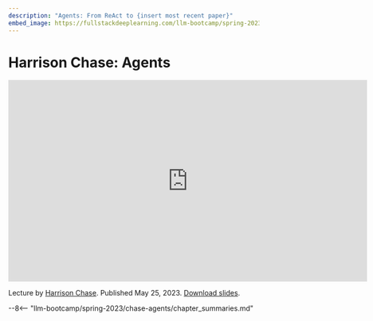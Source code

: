 ```yaml
---
description: "Agents: From ReAct to {insert most recent paper}"
embed_image: https://fullstackdeeplearning.com/llm-bootcamp/spring-2023/chase-agents/cover.jpg
---
```


# Harrison Chase: Agents

<div align="center">
<iframe width="720" height="405" src="https://www.youtube-nocookie.com/embed/DWUdGhRrv2c?list=PL1T8fO7ArWleyIqOy37OVXsP4hFXymdOZ" title="YouTube video player" frameborder="0" allow="accelerometer; autoplay; clipboard-write; encrypted-media; gyroscope; picture-in-picture" allowfullscreen></iframe>
</div>

Lecture by [Harrison Chase](https://twitter.com/hwchase17).
Published May 25, 2023.
[Download slides](https://fsdl.me/2023-llmbc-slides-chase).

--8<-- "llm-bootcamp/spring-2023/chase-agents/chapter_summaries.md"
